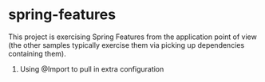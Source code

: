 # spring-features

This project is exercising Spring Features from the application point of view (the other
samples typically exercise them via picking up dependencies containing them).


1. Using @Import to pull in extra configuration
